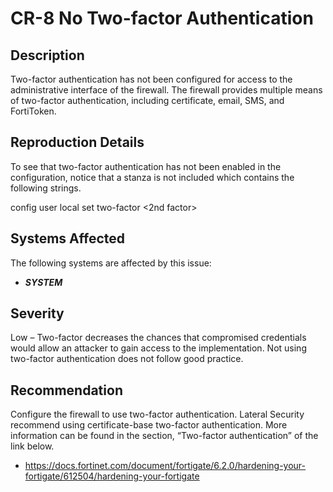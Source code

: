 CR-8 No Two-factor Authentication
=================================

Description
-----------
Two-factor authentication has not been configured for access to the administrative interface of the firewall. The firewall provides multiple means of two-factor authentication, including certificate, email, SMS, and FortiToken.

Reproduction Details
--------------------
To see that two-factor authentication has not been enabled in the configuration, notice that a stanza is not included which contains the following strings.

config user local
set two-factor <2nd factor>

Systems Affected
----------------
The following systems are affected by this issue:
  * ***SYSTEM***

Severity
--------
Low – Two-factor decreases the chances that compromised credentials would allow an attacker to gain access to the implementation. Not using two-factor authentication does not follow good practice.

Recommendation
--------------
Configure the firewall to use two-factor authentication. Lateral Security recommend using certificate-base two-factor authentication. More information can be found in the section, “Two-factor authentication” of the link below.
 * https://docs.fortinet.com/document/fortigate/6.2.0/hardening-your-fortigate/612504/hardening-your-fortigate
